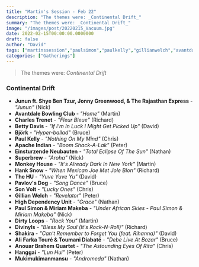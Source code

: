 ```yaml
---
title: "Martin's Session - Feb 22"
description: "The themes were: _Continental Drift_"
summary: "The themes were: _Continental Drift_"
image: "/images/post/20220215_Vacuum.jpg"
date: 2022-02-15T00:00:00.0000000
draft: false
author: "David"
tags: ["martinssession","paulsimon","paulkelly","gillianwelch","avantdalebowlingclub","sonvolt","björk","hanggai","divinyls","bettydavis","einsturzendeneubauten","thehu","alifarkatouré","hdu","shakira","hanksnow","superbrew","pavlovsdog","dirtyloops","monkeyhouse","apacheindian","miriammakeba","charlestrenet","jonnygreenwood","toumanidiabaté","mukimukimanmansu","jununftshyebentzur","anouarbrahemquartet","andtherajasthanexpress"]
categories: ["Gatherings"]
---
```

> The themes were: _Continental Drift_
### Continental Drift
- **Junun ft. Shye Ben Tzur, Jonny Greenwood, & The Rajasthan Express** - _"Junun"_ (Nick)
- **Avantdale Bowling Club** - _"Home"_ (Martin)
- **Charles Trenet** - _"Fleur Bleue"_ (Richard)
- **Betty Davis** - _"If I'm In Luck I Might Get Picked Up"_ (David)
- **Björk** - _"Hyper-ballad"_ (Bruce)
- **Paul Kelly** - _"Nothing On My Mind"_ (Chris)
- **Apache Indian** - _"Boom Shack-A-Lak"_ (Peter)
- **Einsturzende Neubauten** - _"Total Eclipse Of The Sun"_ (Nathan)
- **Superbrew** - _"Aroha"_ (Nick)
- **Monkey House** - _"It's Already Dark In New York"_ (Martin)
- **Hank Snow** - _"When Mexican Joe Met Jole Blon"_ (Richard)
- **The HU** - _"Yuve Yuve Yu"_ (David)
- **Pavlov's Dog** - _"Song Dance"_ (Bruce)
- **Son Volt** - _"Lucky Ones"_ (Chris)
- **Gillian Welch** - _"Revelator"_ (Peter)
- **High Dependency Unit** - _"Grace"_ (Nathan)
- **Paul Simon & Miriam Makeba** - _"Under African Skies - Paul Simon & Miriam Makeba"_ (Nick)
- **Dirty Loops** - _"Rock You"_ (Martin)
- **Divinyls** - _"Bless My Soul (It's Rock-N-Roll)"_ (Richard)
- **Shakira** - _"Can't Remember to Forget You (feat. Rihanna)"_ (David)
- **Ali Farka Touré & Toumani Diabaté** - _"Debe Live At Bozar"_ (Bruce)
- **Anouar Brahem Quartet** - _"The Astounding Eyes Of Rita"_ (Chris)
- **Hanggai** - _"Lun Hui"_ (Peter)
- **Mukimukimanmansu** - _"Andromeda"_ (Nathan)
